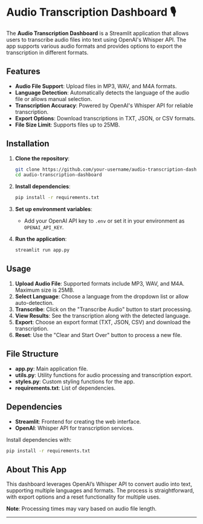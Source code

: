 
# Audio Transcription Dashboard 🎙️

The **Audio Transcription Dashboard** is a Streamlit application that allows users to transcribe audio files into text using OpenAI's Whisper API. The app supports various audio formats and provides options to export the transcription in different formats.

## Features

- **Audio File Support**: Upload files in MP3, WAV, and M4A formats.
- **Language Detection**: Automatically detects the language of the audio file or allows manual selection.
- **Transcription Accuracy**: Powered by OpenAI's Whisper API for reliable transcription.
- **Export Options**: Download transcriptions in TXT, JSON, or CSV formats.
- **File Size Limit**: Supports files up to 25MB.

## Installation

1. **Clone the repository**:
   ```bash
   git clone https://github.com/your-username/audio-transcription-dashboard.git
   cd audio-transcription-dashboard
   ```

2. **Install dependencies**:
   ```bash
   pip install -r requirements.txt
   ```

3. **Set up environment variables**:
   - Add your OpenAI API key to `.env` or set it in your environment as `OPENAI_API_KEY`.

4. **Run the application**:
   ```bash
   streamlit run app.py
   ```

## Usage

1. **Upload Audio File**: Supported formats include MP3, WAV, and M4A. Maximum size is 25MB.
2. **Select Language**: Choose a language from the dropdown list or allow auto-detection.
3. **Transcribe**: Click on the "Transcribe Audio" button to start processing.
4. **View Results**: See the transcription along with the detected language.
5. **Export**: Choose an export format (TXT, JSON, CSV) and download the transcription.
6. **Reset**: Use the "Clear and Start Over" button to process a new file.

## File Structure

- **app.py**: Main application file.
- **utils.py**: Utility functions for audio processing and transcription export.
- **styles.py**: Custom styling functions for the app.
- **requirements.txt**: List of dependencies.

## Dependencies

- **Streamlit**: Frontend for creating the web interface.
- **OpenAI**: Whisper API for transcription services.

Install dependencies with:
```bash
pip install -r requirements.txt
```

## About This App

This dashboard leverages OpenAI’s Whisper API to convert audio into text, supporting multiple languages and formats. The process is straightforward, with export options and a reset functionality for multiple uses.

**Note**: Processing times may vary based on audio file length.

---
